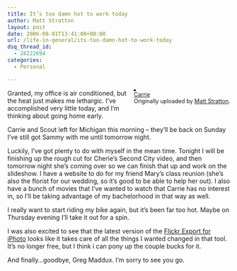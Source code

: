 ```yaml
---
title: It’s too damn hot to work today
author: Matt Stratton
layout: post
date: 2006-08-01T13:41:00+00:00
url: /life-in-general/its-too-damn-hot-to-work-today
dsq_thread_id:
  - 28222694
categories:
  - Personal

---
```

<div style="float:right;margin-left:10px;margin-bottom:10px;">
  <a href="https://www.flickr.com/photos/mugsy/7410429/" title="photo sharing"><img src="https://static.flickr.com/7/7410429_8b5e74af22_m.jpg" alt="" style="border:solid 2px #000000;" /></a> <br /> <span style="font-size:.9em;margin-top:0;"> <a href="https://www.flickr.com/photos/mugsy/7410429/">Carrie</a> <br /> Originally uploaded by <a href="https://www.flickr.com/people/mugsy/">Matt Stratton</a>. </span>
</div>

Granted, my office is air conditioned, but the heat just makes me lethargic. I&#8217;ve accomplished very little today, and I&#8217;m thinking about going home early.

Carrie and Scout left for Michigan this morning &#8211; they&#8217;ll be back on Sunday I&#8217;ve still got Sammy with me until tomorrow night.

Luckily, I&#8217;ve got plenty to do with myself in the mean time. Tonight I will be finishing up the rough cut for Cherie&#8217;s Second City video, and then tomorrow night she&#8217;s coming over so we can finish that up and work on the slideshow. I have a website to do for my friend Mary&#8217;s class reunion (she&#8217;s also the florist for our wedding, so it&#8217;s good to be able to help her out). I also have a bunch of movies that I&#8217;ve wanted to watch that Carrie has no interest in, so I&#8217;ll be taking advantage of my bachelorhood in that way as well.

I really want to start riding my bike again, but it&#8217;s been far too hot. Maybe on Thursday evening I&#8217;ll take it out for a spin.

I was also excited to see that the latest version of the [Flickr Export for iPhoto][1] looks like it takes care of all the things I wanted changed in that tool. It&#8217;s no longer free, but I think i can pony up the couple bucks for it. 

And finally&#8230;goodbye, Greg Maddux. I&#8217;m sorry to see you go.

 [1]: https://www.connectedflow.com/